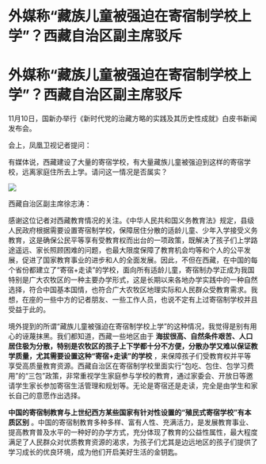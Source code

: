 # 外媒称“藏族儿童被强迫在寄宿制学校上学”？西藏自治区副主席驳斥

# 外媒称“藏族儿童被强迫在寄宿制学校上学”？西藏自治区副主席驳斥

11月10日，国新办举行《新时代党的治藏方略的实践及其历史性成就》白皮书新闻发布会。

会上，凤凰卫视记者提问：

有媒体说，西藏建设了大量的寄宿学校，有大量藏族儿童被强迫到这样的寄宿学校，远离家庭住所去上学。请问这一情况是否属实？

![](https://inews.gtimg.com/om_bt/OO_jwUSCSo1QzWRfm3C928ZlTpKUghTRt9qTRTtdo3L9EAA/1000)

西藏自治区副主席徐志涛：

感谢这位记者对西藏教育情况的关注。《中华人民共和国义务教育法》规定，县级人民政府根据需要设置寄宿制学校，保障居住分散的适龄儿童、少年入学接受义务教育，这是确保公民平等享有受教育权而出台的一项政策，既解决了孩子们上学路途遥远、家长照顾困难的问题，也最大限度保障了教育机会均等和个人的公平发展，促进了国家教育事业的进步和人的全面发展。因此，不但在西藏，在中国的每个省份都建立了“寄宿+走读”的学校，面向所有适龄儿童，寄宿制办学正成为我国特别是广大农牧区的一种主要办学形式，这是长期以来各地办学实践中的一种自然选择，符合中国基本国情，也符合广大农牧区地理实际和人民群众受教育需求。我想，在座的一些中方的记者朋友、一些工作人员，也说不定有上过寄宿制学校并且受益于此的。

境外提到的所谓“藏族儿童被强迫在寄宿制学校上学”的这种情况，我觉得是别有用心的诬蔑抹黑。我们都知道，西藏一些地区由于
**海拔很高、自然条件艰苦、人口居住极为分散，特别是农牧区的孩子上下学都十分不方便，分散办学又难以保证教学质量，尤其需要设置这种“寄宿+走读”的学校**
，来保障孩子们受教育权并平等享受高质量教育资源。西藏自治区在寄宿制学校里面实行“包吃、包住、包学习费用”的“三包”政策，非常重视学生家庭参与学校的教育，通过家委会、开放日等邀请学生家长参加寄宿生活管理和规划等。无论是寄宿还是走读，完全是由学生和家长自己的意愿作出选择。

**中国的寄宿制教育与上世纪西方某些国家有针对性设置的“殖民式寄宿学校”有本质区别**
。中国的寄宿制教育多种多样、富有人性、充满活力，是发展教育事业、提高教育普及水平的一种好的办学方式，充分体现了教育的公益性属性，最大程度满足了人民群众对优质教育资源的渴求，为孩子们尤其是边远地区的孩子们提供了学习成长的优良环境，成为他们开启美好生活的金钥匙。

